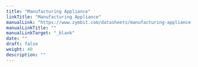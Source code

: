 ```yaml
---
title: "Manufacturing Appliance"
linkTitle: "Manufacturing Appliance"
manualLink: "https://www.zymbit.com/datasheets/manufacturing-appliance-1"
manualLinkTitle: ""
manualLinkTarget: "_blank"
date: ""
draft: false
weight: 40
description: ""
---
```

